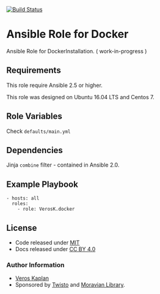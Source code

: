 [![Build Status](https://travis-ci.org/VerosK/ansible-role-docker.svg?branch=master)](https://travis-ci.org/VerosK/ansible-role-docker)

#  Ansible Role for Docker


Ansible Role for DockerInstallation.   ( work-in-progress )

##  Requirements

This role require Ansible 2.5 or higher.

This role was designed on Ubuntu 16.04 LTS and Centos 7. 

## Role Variables

Check `defaults/main.yml`

##  Dependencies

Jinja `combine` filter - contained in Ansible 2.0.

##  Example Playbook

    - hosts: all
      roles:
        - role: VerosK.docker

## License

-   Code released under [MIT](https://github.com/pantarei/ansible-role-postgresql/blob/master/LICENSE)
-   Docs released under [CC BY 4.0](http://creativecommons.org/licenses/by/4.0/)

### Author Information

- [Veros Kaplan](https://github.com/VerosK/)
- Sponsored by [Twisto](http://twisto.cz/) and [Moravian Library](http://mzk.cz/).

